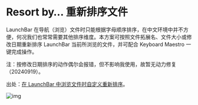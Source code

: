 # Resort by… 重新排序文件

LaunchBar 在导航（浏览）文件时只能根据字母顺序排序，在中文环境中并不方便，何况我们也常常需要其他排序维度。本方案可按照文件拓展名、文件大小或修改日期重新排序 LaunchBar 当前所浏览的文件，并可配合 Keyboard Maestro 一键完成操作。

注：按修改日期排序的动作偶尔会报错，但不影响我使用，故暂无动力修复（20240919）。

出处：[在 LaunchBar 中浏览文件时自定义重新排序](https://utgd.net/article/21078/)。

![img](img.png)